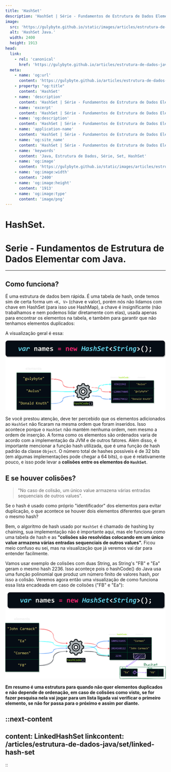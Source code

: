 ```yaml
---
title: 'HashSet'
description: 'HashSet | Série - Fundamentos de Estrutura de Dados Elementar com Java.'
image:
  src: 'https://gulybyte.github.io/static/images/articles/estrutura-de-dados-java/hash-set-colisao.png'
  alt: 'HashSet Java.'
  width: 2400
  height: 1913
head:
  link:
    - rel: 'canonical'
      href: 'https://gulybyte.github.io/articles/estrutura-de-dados-java'
  meta:
    - name: 'og:url'
      content: 'https://gulybyte.github.io/articles/estrutura-de-dados-java'
    - property: "og:title"
      content: 'HashSet'
    - name: 'description'
      content: 'HashSet | Série - Fundamentos de Estrutura de Dados Elementar com Java.'
    - name: 'excerpt'
      content: 'HashSet | Série - Fundamentos de Estrutura de Dados Elementar com Java.'
    - name: 'og:description'
      content: 'HashSet | Série - Fundamentos de Estrutura de Dados Elementar com Java.'
    - name: 'application-name'
      content: 'HashSet | Série - Fundamentos de Estrutura de Dados Elementar com Java.'
    - name: 'og:site_name'
      content: 'HashSet | Série - Fundamentos de Estrutura de Dados Elementar com Java.'
    - name: 'keywords'
      content: 'Java, Estrutura de Dados, Série, Set, HashSet'
    - name: 'og:image'
      content: 'https://gulybyte.github.io/static/images/articles/estrutura-de-dados-java/hash-set-colisao.png'
    - name: 'og:image:width'
      content: '2400'
    - name: 'og:image:height'
      content: '1913'
    - name: 'og:image:type'
      content: 'image/png'
---
```


# HashSet.

<h1 style="text-align: left; padding: 0em 0em !important; font-size: 2em">Serie - Fundamentos de Estrutura de Dados Elementar com Java.</h1>

---

## Como funciona?

É uma estrutura de dados bem rápida. É uma tabela de hash, onde temos sim de certa forma um `<K, V>` (chave e valor), porém nós não lidamos com chave em HashSet (para isso use HashMap), a chave é insignificante (não trabalhamos e nem podemos lidar diretamente com elas), usada apenas para encontrar os elementos na tabela, e também para garantir que não tenhamos elementos duplicados:

A visualização geral é essa:

![HashSet Java](/static/images/articles/estrutura-de-dados-java/hash-set.png)

Se você prestou atenção, deve ter percebido que os elementos adicionados ao `HashSet` não ficaram na mesma ordem que foram inseridos. Isso acontece porque o `HashSet` não mantém nenhuma ordem, nem mesmo a ordem de inserção. A forma como os elementos são ordenados varia de acordo com a implementação da JVM e de outros fatores. Além disso, é importante mencionar a função hash utilizada, que é uma função de hash padrão da classe `Object`. O número total de hashes possíveis é de 32 bits (em algumas implementações pode chegar a 64 bits), o que é relativamente pouco, e isso pode levar a **colisões entre os elementos do `HashSet`**.

## E se houver colisões?
> "No caso de colisão, um único value armazena várias entradas sequenciais de outros values".

Se o hash é usado como próprio "identificador" dos elementos para evitar duplicação, o que acontece se houver dois elementos diferentes que geram o mesmo hash?

Bem, o algoritmo de hash usado por `HashSet` é chamado de hashing by chaining, sua implementação não é importante aqui, mas ele funciona como uma tabela de hash e as **"colisões são resolvidas colocando em um único value armazena várias entradas sequenciais de outros values".** Ficou meio confuso eu sei, mas na visualização que já veremos vai dar para entender facilmente.

Vamos usar exemplo de colisões com duas String, as String's "FB" e "Ea" geram o mesmo hash 2236. Isso aconteçe pois o hashCode() do Java usa uma função polinomial que produz um número finito de valores hash, por isso a colisão. Veremos agora então uma visualização de como funciona essa lista encadeada em caso de colisões ("FB" e "Ea"):

![HashSet Colisão Java](/static/images/articles/estrutura-de-dados-java/hash-set-colisao.png)

**Em resumo é uma estrutura para quando não quer elementos duplicados e não depende de ordenação, em caso de colisões como visto, se for fazer pesquisa nela vai jogar para um lista ligada vai verificar o primeiro elemento, se não for passa para o próximo e assim por diante.**

::next-content
---
content: LinkedHashSet
linkcontent: /articles/estrutura-de-dados-java/set/linked-hash-set
---
::
